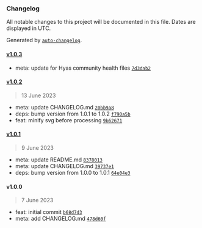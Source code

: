 ### Changelog

All notable changes to this project will be documented in this file. Dates are displayed in UTC.

Generated by [`auto-changelog`](https://github.com/CookPete/auto-changelog).

#### [v1.0.3](https://github.com/gethyas/inline-svg/compare/v1.0.2...v1.0.3)

- meta: update for Hyas community health files [`7d3dab2`](https://github.com/gethyas/inline-svg/commit/7d3dab2d001fc95e6b4e68dd7cfa4c7770d841ad)

#### [v1.0.2](https://github.com/gethyas/inline-svg/compare/v1.0.1...v1.0.2)

> 13 June 2023

- meta: update CHANGELOG.md [`20bb9a8`](https://github.com/gethyas/inline-svg/commit/20bb9a8b017d9a2f50591ba75032f35dd65b430a)
- deps: bump version from 1.0.1 to 1.0.2 [`f790a5b`](https://github.com/gethyas/inline-svg/commit/f790a5b3653ae4342e031723011f25d356d3dea1)
- feat: minify svg before processing [`9b62671`](https://github.com/gethyas/inline-svg/commit/9b626713e3ccfcdd69f83d1806fd2e97cdf990ac)

#### [v1.0.1](https://github.com/gethyas/inline-svg/compare/v1.0.0...v1.0.1)

> 9 June 2023

- meta: update README.md [`8378013`](https://github.com/gethyas/inline-svg/commit/8378013033bbcd5fff3cfbc7a9ca3b60d96b1d72)
- meta: update CHANGELOG.md [`39737e1`](https://github.com/gethyas/inline-svg/commit/39737e1e00e16c75d63a07f78d93172846405d05)
- deps: bump version from 1.0.0 to 1.0.1 [`64e04e3`](https://github.com/gethyas/inline-svg/commit/64e04e324556eda576579bf45a8fd318d4bb0bea)

#### v1.0.0

> 7 June 2023

- feat: initial commit [`b68d7d3`](https://github.com/gethyas/inline-svg/commit/b68d7d3f89460ee4f8a1487ea7791f297f127a07)
- meta: add CHANGELOG.md [`478d60f`](https://github.com/gethyas/inline-svg/commit/478d60f9f687c871c537af023862db6b3841e8c7)

